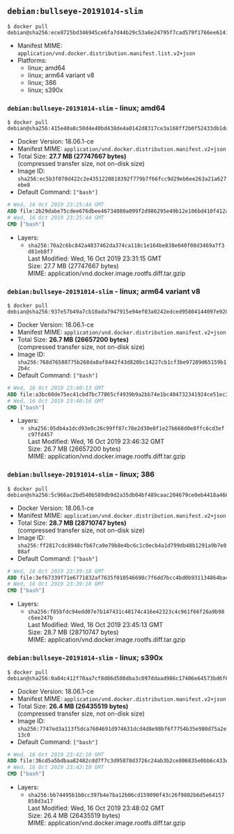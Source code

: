 ## `debian:bullseye-20191014-slim`

```console
$ docker pull debian@sha256:ece8725bd346945ce6fa7d44b29c53a6e24795f7cad579f1766ee6141031e1fd
```

-	Manifest MIME: `application/vnd.docker.distribution.manifest.list.v2+json`
-	Platforms:
	-	linux; amd64
	-	linux; arm64 variant v8
	-	linux; 386
	-	linux; s390x

### `debian:bullseye-20191014-slim` - linux; amd64

```console
$ docker pull debian@sha256:415e40a8c50d4e40bd438de4a0142d8317ce3a168ff2b0f52433db1dd5020734
```

-	Docker Version: 18.06.1-ce
-	Manifest MIME: `application/vnd.docker.distribution.manifest.v2+json`
-	Total Size: **27.7 MB (27747667 bytes)**  
	(compressed transfer size, not on-disk size)
-	Image ID: `sha256:ec5b3f070d422c2e4351220818392f779b7f66fcc9d29eb6ee263a21a627ebe8`
-	Default Command: `["bash"]`

```dockerfile
# Wed, 16 Oct 2019 23:25:44 GMT
ADD file:2b29dabe75cdee676dbee46734080a099f2d986295e49b12e106bd410f412ad3 in / 
# Wed, 16 Oct 2019 23:25:44 GMT
CMD ["bash"]
```

-	Layers:
	-	`sha256:70a2c6bc842a4837462da374ca118c1e164be838e040f08d3469a7f3d81eb8f7`  
		Last Modified: Wed, 16 Oct 2019 23:31:15 GMT  
		Size: 27.7 MB (27747667 bytes)  
		MIME: application/vnd.docker.image.rootfs.diff.tar.gzip

### `debian:bullseye-20191014-slim` - linux; arm64 variant v8

```console
$ docker pull debian@sha256:937e57b49a7cb10ada7947915e94ef03a0242edced95804144097e920194e7de
```

-	Docker Version: 18.06.1-ce
-	Manifest MIME: `application/vnd.docker.distribution.manifest.v2+json`
-	Total Size: **26.7 MB (26657200 bytes)**  
	(compressed transfer size, not on-disk size)
-	Image ID: `sha256:768d76588775b268da8af8442f43d820bc14227cb1cf3be97289d65159b12b4c`
-	Default Command: `["bash"]`

```dockerfile
# Wed, 16 Oct 2019 23:40:13 GMT
ADD file:a3bc60de75ec41cbd7bc77865cf4939b9a2bb74e1bc404732341924ce51ec3d1 in / 
# Wed, 16 Oct 2019 23:40:16 GMT
CMD ["bash"]
```

-	Layers:
	-	`sha256:05db4a1dcd93e0c26c99ff87c78e2d30e0f1e27b668d0e8ffc6cd3efc97fd457`  
		Last Modified: Wed, 16 Oct 2019 23:46:32 GMT  
		Size: 26.7 MB (26657200 bytes)  
		MIME: application/vnd.docker.image.rootfs.diff.tar.gzip

### `debian:bullseye-20191014-slim` - linux; 386

```console
$ docker pull debian@sha256:5c966ac2bd540b589db9d2a35db04bf489caac204679ce0eb4418a4667ca38c4
```

-	Docker Version: 18.06.1-ce
-	Manifest MIME: `application/vnd.docker.distribution.manifest.v2+json`
-	Total Size: **28.7 MB (28710747 bytes)**  
	(compressed transfer size, not on-disk size)
-	Image ID: `sha256:ff2817cdc8948cfb67ca9e79b8e4bc6c1c0ecb4a1d799db48b1291a9b7e008af`
-	Default Command: `["bash"]`

```dockerfile
# Wed, 16 Oct 2019 23:39:18 GMT
ADD file:3ef67339f71e6771832af7635f010546698c7f6dd7bcc4bd0b931134864ba411 in / 
# Wed, 16 Oct 2019 23:39:18 GMT
CMD ["bash"]
```

-	Layers:
	-	`sha256:f85bfdc94edd07e7b147431c48174c416e42323c4c961f66f26a9b98c6ee247b`  
		Last Modified: Wed, 16 Oct 2019 23:45:13 GMT  
		Size: 28.7 MB (28710747 bytes)  
		MIME: application/vnd.docker.image.rootfs.diff.tar.gzip

### `debian:bullseye-20191014-slim` - linux; s390x

```console
$ docker pull debian@sha256:0a04c412f70aa7cf8d86d508dba3c097ddaad986c17406e64573bd6f664cffbe
```

-	Docker Version: 18.06.1-ce
-	Manifest MIME: `application/vnd.docker.distribution.manifest.v2+json`
-	Total Size: **26.4 MB (26435519 bytes)**  
	(compressed transfer size, not on-disk size)
-	Image ID: `sha256:7747ed3a113f5dca7604691d974631dcd4d8e98bf6f7754b35e980d75a2e13c0`
-	Default Command: `["bash"]`

```dockerfile
# Wed, 16 Oct 2019 23:42:10 GMT
ADD file:36cd5a5bdbaa82482cdd7f7c3d95878d3726c24ab3b2ce806835e0bb6c433ed3 in / 
# Wed, 16 Oct 2019 23:42:10 GMT
CMD ["bash"]
```

-	Layers:
	-	`sha256:bb74495b1b0cc397b4e7ba12b06cd159090f43c26f9802b6d5e64157858d3a17`  
		Last Modified: Wed, 16 Oct 2019 23:48:02 GMT  
		Size: 26.4 MB (26435519 bytes)  
		MIME: application/vnd.docker.image.rootfs.diff.tar.gzip
